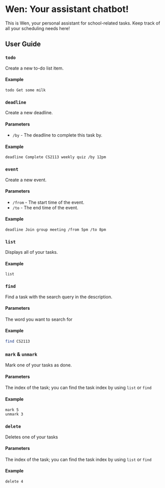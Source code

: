 # Wen: Your assistant chatbot!

This is Wen, your personal assistant for school-related tasks. Keep track of all your scheduling needs here!

## User Guide

### `todo`
Create a new to-do list item.
#### Example
```sh
todo Get some milk
```

### `deadline`
Create a new deadline.
#### Parameters
- `/by` - The deadline to complete this task by.
#### Example
```sh
deadline Complete CS2113 weekly quiz /by 12pm
```

### `event`
Create a new event.
#### Parameters
- `/from` - The start time of the event.
- `/to` - The end time of the event.
#### Example
```sh
deadline Join group meeting /from 5pm /to 8pm
```

### `list`
Displays all of your tasks.
#### Example
```sh
list
```

### `find`
Find a task with the search query in the description.
#### Parameters
The word you want to search for
#### Example
```sh
find CS2113
```

### `mark` & `unmark`
Mark one of your tasks as done.
#### Parameters
The index of the task; you can find the task index by using `list` or `find`
#### Example
```sh
mark 5
unmark 3
```

### `delete`
Deletes one of your tasks
#### Parameters
The index of the task; you can find the task index by using `list` or `find`
#### Example
```sh
delete 4
```

